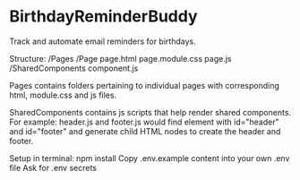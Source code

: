 # BirthdayReminderBuddy
Track and automate email reminders for birthdays. 

Structure: 
/Pages 
  /Page
    page.html
    page.module.css
    page.js
/SharedComponents
  component.js

Pages contains folders pertaining to individual pages with corresponding html, module.css and js files. 

SharedComponents contains js scripts that help render shared components. For example: header.js and footer.js would find element with id="header" and id="footer" and generate child HTML nodes to create the header and footer.


Setup in terminal:
npm install
Copy .env.example content into your own .env file
Ask for .env secrets